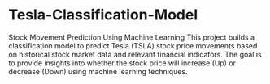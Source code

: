 # Tesla-Classification-Model
Stock Movement Prediction Using Machine Learning
This project builds a classification model to predict Tesla (TSLA) stock price movements based on historical stock market data and relevant financial indicators. The goal is to provide insights into whether the stock price will increase (Up) or decrease (Down) using machine learning techniques.
